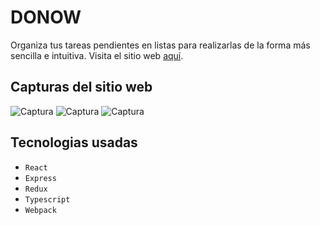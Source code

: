 # DONOW
Organiza tus tareas pendientes en listas para realizarlas de la forma más sencilla e intuitiva.
Visita el sitio web [aquí](https://donow.azurewebsites.net/).
## Capturas del sitio web
![Captura](https://user-images.githubusercontent.com/64508119/126884336-4b16e5df-1527-43be-9871-244823609a47.png)
![Captura](https://user-images.githubusercontent.com/64508119/126884343-eed1edf5-b884-4d04-b505-600eae69ce95.png)
![Captura](https://user-images.githubusercontent.com/64508119/126884386-2c0502c4-1de3-4556-a61f-a157962fc81a.png)
## Tecnologias usadas
- `React`
- `Express`
- `Redux`
- `Typescript`
- `Webpack`
